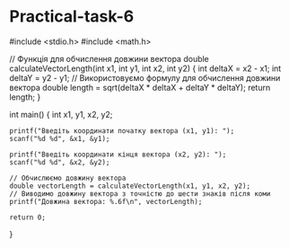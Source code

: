 # Practical-task-6
#include <stdio.h>
#include <math.h>

// Функція для обчислення довжини вектора
double calculateVectorLength(int x1, int y1, int x2, int y2) {
    int deltaX = x2 - x1;
    int deltaY = y2 - y1;
    // Використовуємо формулу для обчислення довжини вектора
    double length = sqrt(deltaX * deltaX + deltaY * deltaY); 
    return length;
}

int main() {
    int x1, y1, x2, y2;

    printf("Введіть координати початку вектора (x1, y1): ");
    scanf("%d %d", &x1, &y1);

    printf("Введіть координати кінця вектора (x2, y2): ");
    scanf("%d %d", &x2, &y2);

    // Обчислюємо довжину вектора
    double vectorLength = calculateVectorLength(x1, y1, x2, y2);
    // Виводимо довжину вектора з точністю до шести знаків після коми
    printf("Довжина вектора: %.6f\n", vectorLength);

    return 0;
}
